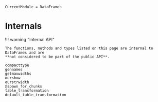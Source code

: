 ```@meta
CurrentModule = DataFrames
```

# Internals

!!! warning "Internal API"

    The functions, methods and types listed on this page are internal to DataFrames and are
    **not considered to be part of the public API**.

```@docs
compacttype
gennames
getmaxwidths
ourshow
ourstrwidth
@spawn_for_chunks
table_transformation
default_table_transformation
```
